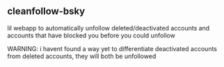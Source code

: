## cleanfollow-bsky

lil webapp to automatically unfollow deleted/deactivated accounts and accounts that have blocked you before you could unfollow

WARNING: i havent found a way yet to differentiate deactivated accounts from deleted accounts, they will both be unfollowed
